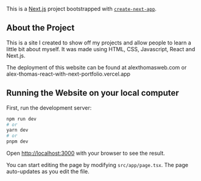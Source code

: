 This is a [Next.js](https://nextjs.org/) project bootstrapped with [`create-next-app`](https://github.com/vercel/next.js/tree/canary/packages/create-next-app).

## About the Project
This is a site I created to show off my projects and allow people to learn a little bit about myself. It was made using HTML, CSS, Javascript, React and Next.js.

The deployment of this website can be found at alexthomasweb.com or alex-thomas-react-with-next-portfolio.vercel.app

## Running the Website on your local computer

First, run the development server:

```bash
npm run dev
# or
yarn dev
# or
pnpm dev
```

Open [http://localhost:3000](http://localhost:3000) with your browser to see the result.

You can start editing the page by modifying `src/app/page.tsx`. The page auto-updates as you edit the file.


